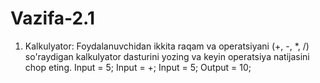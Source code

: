 # Vazifa-2.1
1. Kalkulyator: Foydalanuvchidan ikkita raqam va operatsiyani (+, -, *, /) so'raydigan kalkulyator dasturini yozing va keyin operatsiya natijasini chop eting. Input = 5; Input = +; Input = 5; Output = 10;
